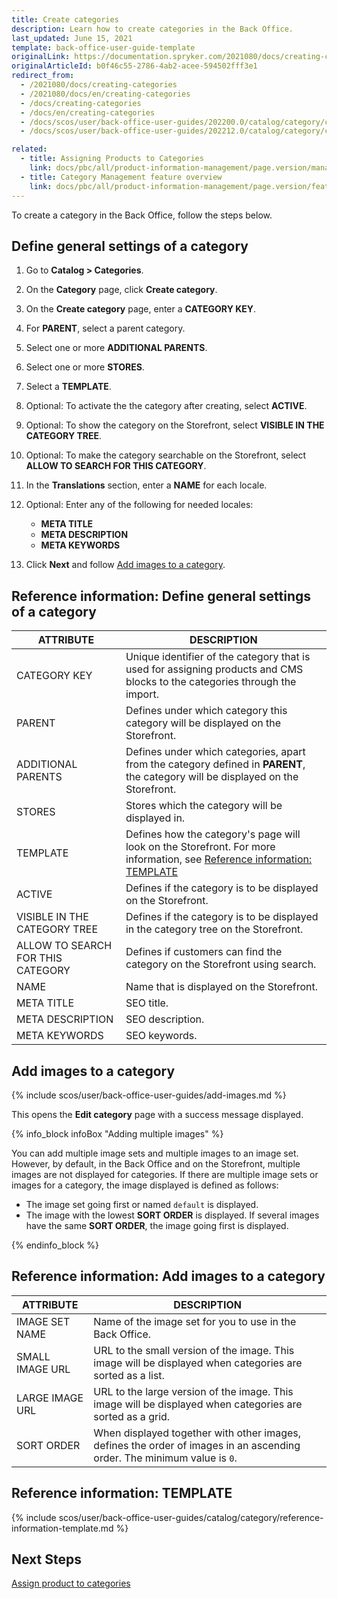 ```yaml
---
title: Create categories
description: Learn how to create categories in the Back Office.
last_updated: June 15, 2021
template: back-office-user-guide-template
originalLink: https://documentation.spryker.com/2021080/docs/creating-categories
originalArticleId: b0f46c55-2786-4ab2-acee-594502fff3e1
redirect_from:
  - /2021080/docs/creating-categories
  - /2021080/docs/en/creating-categories
  - /docs/creating-categories
  - /docs/en/creating-categories
  - /docs/scos/user/back-office-user-guides/202200.0/catalog/category/creating-categories.html
  - /docs/scos/user/back-office-user-guides/202212.0/catalog/category/creating-categories.html

related:
  - title: Assigning Products to Categories
    link: docs/pbc/all/product-information-management/page.version/manage-in-the-back-office/category/assign-products-to-categories.html
  - title: Category Management feature overview
    link: docs/pbc/all/product-information-management/page.version/feature-overviews/category-management-feature-overview.html
---
```


To create a category in the Back Office, follow the steps below.

## Define general settings of a category

1. Go to **Catalog&nbsp;<span aria-label="and then">></span> Categories**.
2. On the **Category** page, click **Create category**.
3. On the **Create category** page, enter a **CATEGORY KEY**.
4. For **PARENT**, select a parent category.
5. Select one or more **ADDITIONAL PARENTS**.
6. Select one or more **STORES**.
7. Select a **TEMPLATE**.
8. Optional: To activate the the category after creating, select **ACTIVE**.
9. Optional: To show the category on the Storefront, select **VISIBLE IN THE CATEGORY TREE**.
10. Optional: To make the category searchable on the Storefront, select **ALLOW TO SEARCH FOR THIS CATEGORY**.
11. In the **Translations** section, enter a **NAME** for each locale.
12. Optional: Enter any of the following for needed locales:
    * **META TITLE**
    * **META DESCRIPTION**
    * **META KEYWORDS**

13. Click **Next** and follow [Add images to a category](#add-images-to-a-category).

## Reference information: Define general settings of a category

| ATTRIBUTE | DESCRIPTION |
|-|-|
| CATEGORY KEY | Unique identifier of the category that is used for assigning products and CMS blocks to the categories through the import. |
| PARENT | Defines under which category this category will be displayed on the Storefront. |
| ADDITIONAL PARENTS | Defines under which categories, apart from the category defined in **PARENT**, the category will be displayed on the Storefront.  |
| STORES | Stores which the category will be displayed in.  |
| TEMPLATE | Defines how the category's page will look on the Storefront. For more information, see [Reference information: TEMPLATE](#reference-information-template) |
| ACTIVE | Defines if the category is to be displayed on the Storefront. |
| VISIBLE IN THE CATEGORY TREE | Defines if the category is to be displayed in the category tree on the Storefront. |
| ALLOW TO SEARCH FOR THIS CATEGORY | Defines if customers can find the category on the Storefront using search. |
| NAME | Name that is displayed on the Storefront. |
| META TITLE | SEO title. |
| META DESCRIPTION | SEO description. |
| META KEYWORDS | SEO keywords. |

## Add images to a category

{% include scos/user/back-office-user-guides/add-images.md %} <!-- To edit, see /_includes/scos/user/back-office-user-guides/add-images.md -->

This opens the **Edit category** page with a success message displayed.


{% info_block infoBox "Adding multiple images" %}

You can add multiple image sets and multiple images to an image set. However, by default, in the Back Office and on the Storefront, multiple images are not displayed for categories. If there are multiple image sets or images for a category, the image displayed is defined as follows:
  * The image set going first or named `default` is displayed.
  * The image with the lowest **SORT ORDER** is displayed. If several images have the same **SORT ORDER**, the image going first is displayed.

{% endinfo_block %}



## Reference information: Add images to a category

| ATTRIBUTE | DESCRIPTION |
|-|-|
| IMAGE SET NAME | Name of the image set for you to use in the Back Office. |
| SMALL IMAGE URL | URL to the small version of the image. This image will be displayed when categories are sorted as a list. |
| LARGE IMAGE URL | URL to the large version of the image. This image will be displayed when categories are sorted as a grid. |
| SORT ORDER | When displayed together with other images, defines the order of images in an ascending order. The minimum value is `0`. |


## Reference information: TEMPLATE

{% include scos/user/back-office-user-guides/catalog/category/reference-information-template.md %} <!-- To edit, see /_includes/scos/user/back-office-user-guides/catalog/category/reference-information-template.md -->


## Next Steps

[Assign product to categories](/docs/pbc/all/product-information-management/{{page.version}}/manage-in-the-back-office/category/assign-products-to-categories.html)

